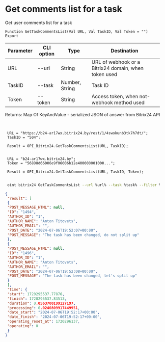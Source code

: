 ﻿---
sidebar_position: 1
---

# Get comments list for a task
 Get user comments list for a task



`Function GetTaskCommentsList(Val URL, Val TaskID, Val Token = "") Export`

 | Parameter | CLI option | Type | Destination |
 |-|-|-|-|
 | URL | --url | String | URL of webhook or a Bitrix24 domain, when token used |
 | TaskID | --task | Number, String | Task ID |
 | Token | --token | String | Access token, when not-webhook method used |

 
 Returns: Map Of KeyAndValue - serialized JSON of answer from Bitrix24 API

<br/>




```bsl title="Code example"
 URL = "https://b24-ar17wx.bitrix24.by/rest/1/4swokunb3tk7h7dt/";
 TaskID = "504";
 
 Result = OPI_Bitrix24.GetTaskCommentsList(URL, TaskID);
 
 
 URL = "b24-ar17wx.bitrix24.by";
 Token = "56898d66006e9f06006b12e400000001000...";
 
 Result = OPI_Bitrix24.GetTaskCommentsList(URL, TaskID, Token);
```
	


```sh title="CLI command example"
 
 oint bitrix24 GetTaskCommentsList --url %url% --task %task% --filter %filter% --token %token%

```

```json title="Result"
{
 "result": [
 {
 "POST_MESSAGE_HTML": null,
 "ID": "1494",
 "AUTHOR_ID": "1",
 "AUTHOR_NAME": "Anton Titovets",
 "AUTHOR_EMAIL": "",
 "POST_DATE": "2024-07-06T19:52:07+00:00",
 "POST_MESSAGE": "The task has been changed, do not split up"
 },
 {
 "POST_MESSAGE_HTML": null,
 "ID": "1496",
 "AUTHOR_ID": "1",
 "AUTHOR_NAME": "Anton Titovets",
 "AUTHOR_EMAIL": "",
 "POST_DATE": "2024-07-06T19:52:08+00:00",
 "POST_MESSAGE": "The task has been changed, let's split up"
 }
 ],
 "time": {
 "start": 1720295537.77876,
 "finish": 1720295537.83513,
 "duration": 0.0563700199127197,
 "processing": 0.0240809917449951,
 "date_start": "2024-07-06T19:52:17+00:00",
 "date_finish": "2024-07-06T19:52:17+00:00",
 "operating_reset_at": 1720296137,
 "operating": 0
 }
}
```
